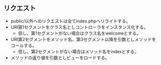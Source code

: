 ## リクエスト
- public/以外へのリクエストは全てindex.phpへリライトする。
- URI第1セグメントをクラス名としコントローラをインスタンス化する。
    - 但し、第1セグメントがない場合はクラス名をwelcomeとする。
- URI第2セグメントをメソッド名、第3セグメント以降を引数としメソッドをコールする。
    - 但し、第2セグメントがない場合はメソッド名をindexとする。
- メソッドの返り値を引数としビューをロードする。
